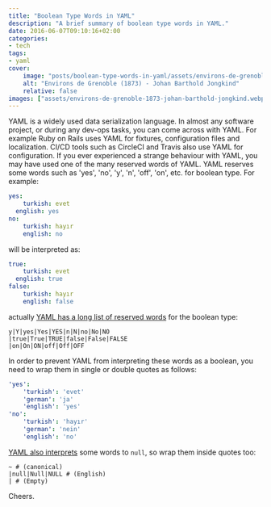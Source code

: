 ```yaml
---
title: "Boolean Type Words in YAML"
description: "A brief summary of boolean type words in YAML."
date: 2016-06-07T09:10:16+02:00
categories:
- tech
tags:
- yaml
cover:
    image: "posts/boolean-type-words-in-yaml/assets/environs-de-grenoble-1873-johan-barthold-jongkind.webp"
    alt: "Environs de Grenoble (1873) - Johan Barthold Jongkind"
    relative: false
images: ["assets/environs-de-grenoble-1873-johan-barthold-jongkind.webp"]
---
```


YAML is a widely used data serialization language. In almost any software
project, or during any dev-ops tasks, you can come across with YAML.
For example Ruby on Rails uses YAML for fixtures, configuration files and
localization. CI/CD tools such as CircleCI and Travis also use YAML for
configuration. If you ever experienced a strange behaviour with YAML, you may
have used one of the many reserved words of YAML. YAML reserves some words
such as 'yes', 'no', 'y', 'n', 'off', 'on', etc. for boolean type. For example:

```yaml
yes:
	turkish: evet
  english: yes
no:
	turkish: hayır
	english: no
```

will be interpreted as:

```yaml
true:
	turkish: evet
  english: true
false:
	turkish: hayır
	english: false
```

actually [YAML has a long list of reserved words](http://yaml.org/type/bool.html)
for the boolean type:

```
y|Y|yes|Yes|YES|n|N|no|No|NO
|true|True|TRUE|false|False|FALSE
|on|On|ON|off|Off|OFF
```

In order to prevent YAML from interpreting these words as a boolean, you need to
wrap them in single or double quotes as follows:

```yaml
'yes':
	'turkish': 'evet'
    'german': 'ja'
    'english': 'yes'
'no':
	'turkish': 'hayır'
    'german': 'nein'
	'english': 'no'
```

[YAML also interprets](http://yaml.org/type/null.html) some words to `null`, so
wrap them inside quotes too:

```
~ # (canonical)
|null|Null|NULL # (English)
| # (Empty)
```

Cheers.
